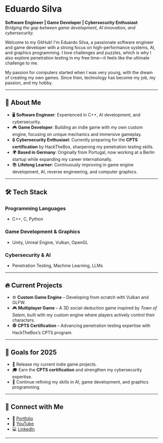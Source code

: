 # Eduardo Silva  

**Software Engineer | Game Developer | Cybersecurity Enthusiast**  
*Bridging the gap between game development, AI innovation, and cybersecurity.*  

Welcome to my GitHub! I'm Eduardo Silva, a passionate software engineer and game developer with a strong focus on high-performance systems, AI, and graphics programming. I love challenges and puzzles, which is why I also explore penetration testing in my free time—it feels like the ultimate challenge to me.  

My passion for computers started when I was very young, with the dream of creating my own games. Since then, technology has become my job, my passion, and my hobby.  

---

## 🚀 About Me  
- 🖥 **Software Engineer**: Experienced in C++, AI development, and cybersecurity.  
- 🎮 **Game Developer**: Building an indie game with my own custom engine, focusing on unique mechanics and immersive gameplay.  
- 🔒 **Cybersecurity Enthusiast**: Currently preparing for the **CPTS certification** by HackTheBox, sharpening my penetration testing skills.  
- 🌍 **Based in Germany**: Originally from Portugal, now working at a Berlin startup while expanding my career internationally.  
- 📚 **Lifelong Learner**: Continuously improving in game engine development, AI, reverse engineering, and computer graphics.  

---

## 🛠 Tech Stack  

### **Programming Languages**  
- C++, C, Python  

### **Game Development & Graphics**  
- Unity, Unreal Engine, Vulkan, OpenGL  

### **Cybersecurity & AI**  
- Penetration Testing, Machine Learning, LLMs  

---

## 🔥 Current Projects  
- ⚙️ **Custom Game Engine** – Developing from scratch with Vulkan and GLFW.  
- 🎮 **Multiplayer Game** – A 3D social-deduction game inspired by *Town of Salem*, built with my custom engine where players actively control their characters.  
- 🕵️ **CPTS Certification** – Advancing penetration testing expertise with HackTheBox’s CPTS program.  

---

## 🎯 Goals for 2025  
- 🚀 Release my current indie game projects.  
- 🎓 Earn the **CPTS certification** and strengthen my cybersecurity expertise.  
- 🤖 Continue refining my skills in AI, game development, and graphics programming.  

---

## 📢 Connect with Me  
- 💼 [Portfolio](https://eduardo79silva.github.io/)  
- 🎥 [YouTube](https://www.youtube.com/@eduardo-silva-79)  
- 💻 [LinkedIn](https://www.linkedin.com/in/eduardosilva)  

---

